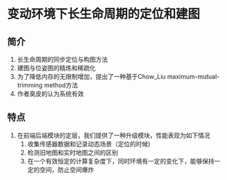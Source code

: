 # 变动环境下长生命周期的定位和建图
## 简介
1. 长生命周期的同步定位与构图方法
2. 建图与位姿图的精炼和稀疏化
3. 为了降低内存的无限制增加，提出了一种基于Chow_Liu maximum-mutual-trimming method方法
4. 作者臭皮的认为系统有效

## 特点
1. 在前端后端模块的定层，我们提供了一种升级模块，性能表现为如下情况
   1. 收集传感器数据和记录动态场景（定位的时候)
   2. 检测旧地图和实时地图之间的区别
   3. 在一个有效恒定的计算复杂度下，同时环境有一定的变化下，能够保持一定的空间，防止空间爆炸